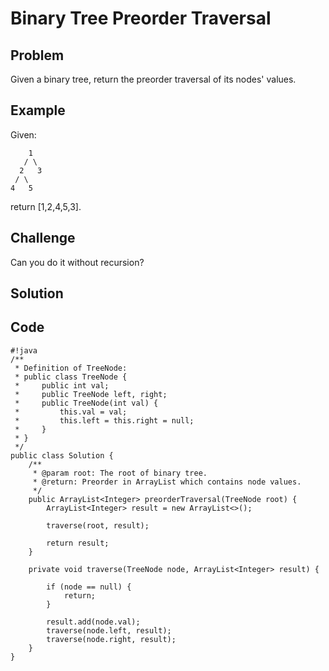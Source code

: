 Binary Tree Preorder Traversal
===


Problem
-------

Given a binary tree, return the preorder traversal of its nodes' values.

Example
-------

Given:
    
        1
       / \
      2   3
     / \
    4   5

return [1,2,4,5,3].


Challenge
---------

Can you do it without recursion?

Solution
--------

Code
----

    #!java
    /**
     * Definition of TreeNode:
     * public class TreeNode {
     *     public int val;
     *     public TreeNode left, right;
     *     public TreeNode(int val) {
     *         this.val = val;
     *         this.left = this.right = null;
     *     }
     * }
     */
    public class Solution {
        /**
         * @param root: The root of binary tree.
         * @return: Preorder in ArrayList which contains node values.
         */
        public ArrayList<Integer> preorderTraversal(TreeNode root) {
            ArrayList<Integer> result = new ArrayList<>();
            
            traverse(root, result);
            
            return result;
        }
        
        private void traverse(TreeNode node, ArrayList<Integer> result) {
            
            if (node == null) {
                return;
            }
            
            result.add(node.val);
            traverse(node.left, result);
            traverse(node.right, result);
        }
    }
